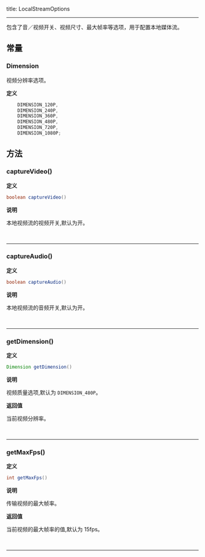 title: LocalStreamOptions

---

包含了音／视频开关、视频尺寸、最大帧率等选项，用于配置本地媒体流。

## 常量

### Dimension

视频分辨率选项。

**定义**

```java
	DIMENSION_120P,
	DIMENSION_240P,
	DIMENSION_360P,
	DIMENSION_480P,
	DIMENSION_720P,
	DIMENSION_1080P;
```



## 方法

### captureVideo()

**定义**

```java
boolean captureVideo()
```

**说明**

本地视频流的视频开关,默认为开。


</br>

---

### captureAudio()

**定义**

```java
boolean captureAudio()
```

**说明**

本地视频流的音频开关,默认为开。


</br>

---

### getDimension()

**定义**

```java
Dimension getDimension()
```

**说明**

视频质量选项,默认为 `DIMENSION_480P`。

**返回值**

当前视频分辨率。

</br>

---
### getMaxFps()

**定义**

```java
int getMaxFps()
```

**说明**

传输视频的最大帧率。

**返回值**

当前视频的最大帧率的值,默认为 15fps。

</br>

---
